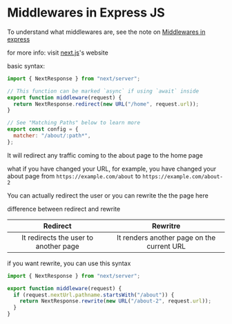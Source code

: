 # Middlewares in Express JS

To understand what middlewares are, see the note on [Middlewares in express](https://github.com/sarimhasan/Today-I-Learned/blob/main/Next-JS/Middlewares-in-express.md)

for more info: visit [next.js](https://nextjs.org/docs/app/building-your-application/routing/middleware)'s website

basic syntax:

```js
import { NextResponse } from "next/server";

// This function can be marked `async` if using `await` inside
export function middleware(request) {
  return NextResponse.redirect(new URL("/home", request.url));
}

// See "Matching Paths" below to learn more
export const config = {
  matcher: "/about/:path*",
};
```

It will redirect any traffic coming to the about page to the home page

what if you have changed your URL, for example, you have changed your about page from `https://example.com/about` to `https://example.com/about-2`

You can actually redirect the user or you can rewrite the the page here

difference between redirect and rewrite

|               Redirect                |                  Rewritre                  |
| :-----------------------------------: | :----------------------------------------: |
| It redirects the user to another page | It renders another page on the current URL |

if you want rewrite, you can use this syntax

```js
import { NextResponse } from "next/server";

export function middleware(request) {
  if (request.nextUrl.pathname.startsWith("/about")) {
    return NextResponse.rewrite(new URL("/about-2", request.url));
  }
}
```
